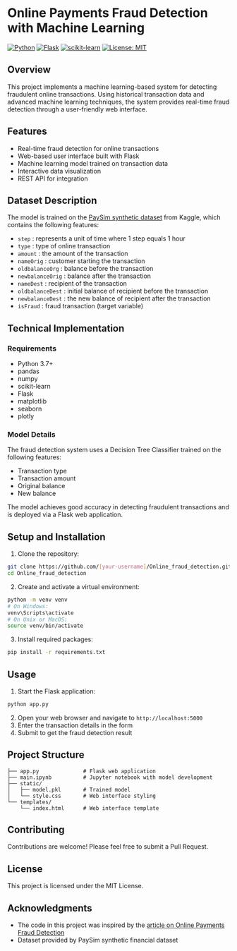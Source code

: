 # Online Payments Fraud Detection with Machine Learning

[![Python](https://img.shields.io/badge/python-v3.7+-blue.svg)](https://www.python.org/)
[![Flask](https://img.shields.io/badge/flask-v2.0+-green.svg)](https://flask.palletsprojects.com/)
[![scikit-learn](https://img.shields.io/badge/scikit--learn-latest-orange.svg)](https://scikit-learn.org/)
[![License: MIT](https://img.shields.io/badge/License-MIT-yellow.svg)](https://opensource.org/licenses/MIT)

## Overview

This project implements a machine learning-based system for detecting fraudulent online transactions. Using historical transaction data and advanced machine learning techniques, the system provides real-time fraud detection through a user-friendly web interface.

## Features

- Real-time fraud detection for online transactions
- Web-based user interface built with Flask
- Machine learning model trained on transaction data
- Interactive data visualization
- REST API for integration

## Dataset Description

The model is trained on the [PaySim synthetic dataset](https://www.kaggle.com/ealaxi/paysim1/download) from Kaggle, which contains the following features:

* `step` : represents a unit of time where 1 step equals 1 hour
* `type` : type of online transaction
* `amount` : the amount of the transaction
* `nameOrig` : customer starting the transaction
* `oldbalanceOrg` : balance before the transaction
* `newbalanceOrig` : balance after the transaction
* `nameDest` : recipient of the transaction
* `oldbalanceDest` : initial balance of recipient before the transaction
* `newbalanceDest` : the new balance of recipient after the transaction
* `isFraud` : fraud transaction (target variable)

## Technical Implementation

### Requirements

- Python 3.7+
- pandas
- numpy
- scikit-learn
- Flask
- matplotlib
- seaborn
- plotly

### Model Details

The fraud detection system uses a Decision Tree Classifier trained on the following features:
- Transaction type
- Transaction amount
- Original balance
- New balance

The model achieves good accuracy in detecting fraudulent transactions and is deployed via a Flask web application.

## Setup and Installation

1. Clone the repository:
```bash
git clone https://github.com/[your-username]/Online_fraud_detection.git
cd Online_fraud_detection
```

2. Create and activate a virtual environment:
```bash
python -m venv venv
# On Windows:
venv\Scripts\activate
# On Unix or MacOS:
source venv/bin/activate
```

3. Install required packages:
```bash
pip install -r requirements.txt
```

## Usage

1. Start the Flask application:
```bash
python app.py
```

2. Open your web browser and navigate to `http://localhost:5000`
3. Enter the transaction details in the form
4. Submit to get the fraud detection result

## Project Structure

```
├── app.py              # Flask web application
├── main.ipynb          # Jupyter notebook with model development
├── static/
│   ├── model.pkl       # Trained model
│   └── style.css       # Web interface styling
└── templates/
    └── index.html      # Web interface template
```

## Contributing

Contributions are welcome! Please feel free to submit a Pull Request.

## License

This project is licensed under the MIT License.

## Acknowledgments

- The code in this project was inspired by the [article on Online Payments Fraud Detection](https://thecleverprogrammer.com/author/amankharwal/)
- Dataset provided by PaySim synthetic financial dataset
